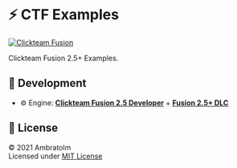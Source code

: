 # ⚡ CTF Examples

[![Clickteam Fusion](https://img.shields.io/badge/Clickteam%20Fusion-2.5+-blue?logo=cplusplus)](https://github.com/topics/clickteam-fusion-plus)

Clickteam Fusion 2.5+ Examples.

<!-- ![Screenshot](./Screenshot.gif?raw=true) -->

## 🚀 Development
- ⚙️ Engine: [**Clickteam Fusion 2.5 Developer**](https://www.clickteam.com/clickteam-fusion-2-5-developer) + [**Fusion 2.5+ DLC**](https://www.clickteam.com/clickteam-fusion-2-5-plus-feature-overview)

## 📄 License
© 2021 Ambratolm <br />
Licensed under [MIT License](./LICENSE)
